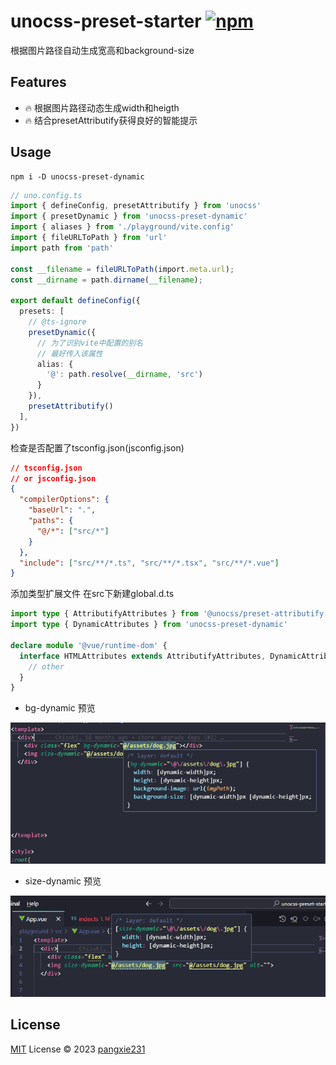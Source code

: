 # unocss-preset-starter [![npm](https://img.shields.io/npm/v/unocss-preset-dynamic)](https://www.npmjs.com/package/unocss-preset-dynamic)

根据图片路径自动生成宽高和background-size

## Features
- 🔥 根据图片路径动态生成width和heigth
- 🔥 结合presetAttributify获得良好的智能提示


## Usage
```shell
npm i -D unocss-preset-dynamic
```

```ts
// uno.config.ts
import { defineConfig, presetAttributify } from 'unocss'
import { presetDynamic } from 'unocss-preset-dynamic'
import { aliases } from './playground/vite.config'
import { fileURLToPath } from 'url'
import path from 'path'

const __filename = fileURLToPath(import.meta.url);
const __dirname = path.dirname(__filename);

export default defineConfig({
  presets: [
    // @ts-ignore
    presetDynamic({
      // 为了识别vite中配置的别名
      // 最好传入该属性
      alias: {
        '@': path.resolve(__dirname, 'src')
      }
    }),
    presetAttributify()
  ],
})
```

检查是否配置了tsconfig.json(jsconfig.json)

```json
// tsconfig.json 
// or jsconfig.json
{
  "compilerOptions": {
    "baseUrl": ".",
    "paths": {
      "@/*": ["src/*"]
    }
  },
  "include": ["src/**/*.ts", "src/**/*.tsx", "src/**/*.vue"]
}
```

添加类型扩展文件
在src下新建global.d.ts

```ts
import type { AttributifyAttributes } from '@unocss/preset-attributify'
import type { DynamicAttributes } from 'unocss-preset-dynamic'

declare module '@vue/runtime-dom' {
  interface HTMLAttributes extends AttributifyAttributes, DynamicAttributes {
    // other
  }
}
```

- bg-dynamic 预览

![alt text](./image.png)

- size-dynamic 预览

![alt text](./image-1.png)


## License

[MIT](./LICENSE) License © 2023 [pangxie231](https://github.com/pangxie231)
